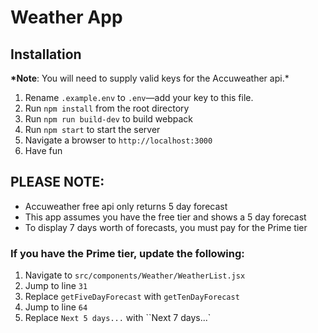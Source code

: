 # Weather App

## Installation

**\*Note**: You will need to supply valid keys for the Accuweather api.\*

1. Rename `.example.env` to `.env`—add your key to this file.
2. Run `npm install` from the root directory
3. Run `npm run build-dev` to build webpack
4. Run `npm start` to start the server
5. Navigate a browser to `http://localhost:3000`
6. Have fun

## PLEASE NOTE:

- Accuweather free api only returns 5 day forecast
- This app assumes you have the free tier and shows a 5 day forecast
- To display 7 days worth of forecasts, you must pay for the Prime tier

### If you have the Prime tier, update the following:

1. Navigate to `src/components/Weather/WeatherList.jsx`
2. Jump to line `31`
3. Replace `getFiveDayForecast` with `getTenDayForecast`
4. Jump to line `64`
5. Replace `Next 5 days...` with ``Next 7 days...`
